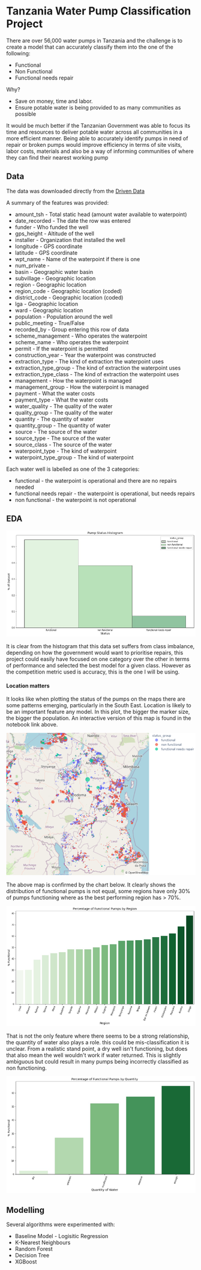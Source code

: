 # Tanzania Water Pump Classification Project

There are over 56,000 water pumps in Tanzania and the challenge is to create a model that can accurately classify them into the one of the following:

- Functional
- Non Functional
- Functional needs repair

Why?
- Save on money, time and labor.
- Ensure potable water is being provided to as many communities as possible

It would be much better if the Tanzanian Government was able to focus its time and resources to deliver potable water across all communities in a more efficient manner.
Being able to accurately identify pumps in need of repair or broken pumps would improve efficiency in terms of site visits, labor costs, materials and also be a way of informing communities of where they can find their nearest working pump 

## Data

The data was downloaded directly from the [Driven Data](https://www.drivendata.org/competitions/7/pump-it-up-data-mining-the-water-table/page/23/)

A summary of the features was provided:
- amount_tsh - Total static head (amount water available to waterpoint)
- date_recorded - The date the row was entered
- funder - Who funded the well
- gps_height - Altitude of the well
- installer - Organization that installed the well
- longitude - GPS coordinate
- latitude - GPS coordinate
- wpt_name - Name of the waterpoint if there is one
- num_private -
- basin - Geographic water basin
- subvillage - Geographic location
- region - Geographic location
- region_code - Geographic location (coded)
- district_code - Geographic location (coded)
- lga - Geographic location
- ward - Geographic location
- population - Population around the well
- public_meeting - True/False
- recorded_by - Group entering this row of data
- scheme_management - Who operates the waterpoint
- scheme_name - Who operates the waterpoint
- permit - If the waterpoint is permitted
- construction_year - Year the waterpoint was constructed
- extraction_type - The kind of extraction the waterpoint uses
- extraction_type_group - The kind of extraction the waterpoint uses
- extraction_type_class - The kind of extraction the waterpoint uses
- management - How the waterpoint is managed
- management_group - How the waterpoint is managed
- payment - What the water costs
- payment_type - What the water costs
- water_quality - The quality of the water
- quality_group - The quality of the water
- quantity - The quantity of water
- quantity_group - The quantity of water
- source - The source of the water
- source_type - The source of the water
- source_class - The source of the water
- waterpoint_type - The kind of waterpoint
- waterpoint_type_group - The kind of waterpoint

Each water well is labelled as one of the 3 categories:

- functional - the waterpoint is operational and there are no repairs needed
- functional needs repair - the waterpoint is operational, but needs repairs
- non functional - the waterpoint is not operational

## EDA

![hist.jpeg](./images/hist.jpeg)

It is clear from the histogram that this data set suffers from class imbalance, depending on how the government would want to prioritise repairs, this project could easily have focused on one category over the other in terms of performance and selected the best model for a given class. However as the competition metric used is accuracy, this is the one I will be using.

#### Location matters

It looks like when plotting the status of the pumps on the maps there are some patterns emerging, particularly in the South East. Location is likely to be an important feature any model. In this plot, the bigger the marker size, the bigger the population. An interactive version of this map is found in the notebook link above. 

![newplot.png](./images/newplot.png)

The above map is confirmed by the chart below. It clearly shows the distribution of functional pumps is not equal, some regions have only 30% of pumps functioning where as the best performing region has > 70%.

![pumpregion.jpeg](./images/pumpregion.jpeg)

That is not the only feature where there seems to be a strong relationship, the quantity of water also plays a role. this could be mis-classification it is unclear. From a realistic stand point, a dry well isn't functioning, but does that also mean the well wouldn't work if water returned. This is slightly ambiguous but could result in many pumps being incorrectly classified as non functioning.

![pumpquantity.jpeg](./images/pumpquantity.jpeg)

## Modelling

Several algorithms were experimented with:

- Baseline Model - Logisitic Regression
- K-Nearest Neighbours
- Random Forest
- Decision Tree
- XGBoost

